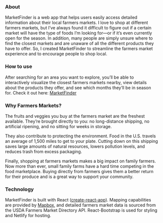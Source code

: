 ### About
MarketFinder is a web app that helps users easily access detailed information about their local farmers markets. I love to shop at different farmers markets, but I’ve always found it difficult to figure out if a certain market will have the type of foods I’m looking for—or if it’s even currently open for the season. In addition, many people are simply unsure where to find the closest markets and are unaware of all the different products they have to offer. So, I created MarketFinder to streamline the farmers market experience and to encourage people to shop local.

### How to use
After searching for an area you want to explore, you’ll be able to interactively visualize the closest farmers markets nearby, view details about the products they offer, and see which months they’ll be in season for. Check it out here: [MarketFinder](https://marketfinder.netlify.app)

### Why Farmers Markets?
The fruits and veggies you buy at the farmers market are the freshest available. They’re brought directly to you: no long-distance shipping, no artificial ripening, and no sitting for weeks in storage.

They also contribute to protecting the environment. Food in the U.S. travels an average of 1,500 miles to get to your plate. Cutting down on this shipping saves large amounts of natural resources, lowers pollution levels, and reduces trash from excess packaging.

Finally, shopping at farmers markets makes a big impact on family farmers. Now more than ever, small family farms have a hard time competing in the food marketplace. Buying directly from farmers gives them a better return for their produce and is a great way to support your community.

### Technology
MarketFinder is built with React ([create-react-app](https://github.com/facebook/create-react-app)). Mapping capabilities are provided by [Mapbox](https://github.com/mapbox/mapbox-gl-js), and detailed farmers market data is sourced from the USDA Farmers Market Directory API. React-Bootstrap is used for styling and Netlify for hosting.
